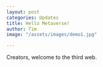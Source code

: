 ```yaml
---
layout: post
categories: Updates
title: Hello Metaverse!
author: Tim
image: "/assets/images/demo1.jpg"

---
```

Creators, welcome to the third web.

